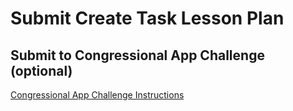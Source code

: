 # Submit Create Task Lesson Plan

## Submit to Congressional App Challenge (optional)

[Congressional App Challenge Instructions](https://www.congressionalappchallenge.us/)
